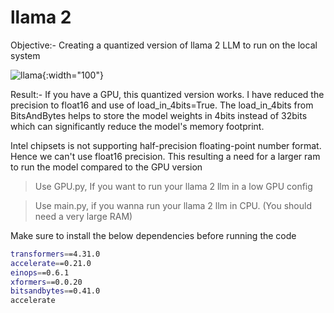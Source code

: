 # llama 2

Objective:- Creating a quantized version of llama 2 LLM to run on the local system 

![llama](https://venturebeat.com/wp-content/uploads/2023/07/cfr0z3n_vector_art_cybernetic_llama_wearing_sunglasses_synthwav_d3f82260-2c47-4abd-9599-b91751711f5b.png?fit=1456%2C816&strip=all){:width="100"}

Result:- If you have a GPU, this quantized version works. I have reduced the precision to float16 and use of load_in_4bits=True. The load_in_4bits from BitsAndBytes helps to store the model weights in 4bits instead of 32bits which can significantly reduce the model's memory footprint. 


Intel chipsets is not supporting half-precision floating-point number format. Hence we can't use float16 precision. This resulting a need for a larger ram to run the model compared to the GPU version

> Use GPU.py, If you want to run your llama 2 llm in a low GPU config

> Use main.py, if you wanna run your llama 2 llm in CPU. (You should need a very large RAM)


Make sure to install the below dependencies before running the code
```sh
transformers==4.31.0
accelerate==0.21.0 
einops==0.6.1
xformers==0.0.20 
bitsandbytes==0.41.0
accelerate
```
